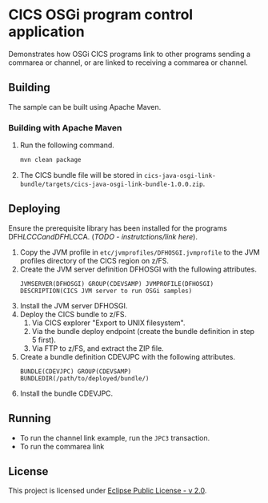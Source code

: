 # CICS OSGi program control application
Demonstrates how OSGi CICS programs link to other programs sending a commarea or channel, or are linked to receiving a commarea or channel.

## Building
The sample can be built using Apache Maven.

### Building with Apache Maven
1. Run the following command.
   ```sh
   mvn clean package
   ```
2. The CICS bundle file will be stored in `cics-java-osgi-link-bundle/targets/cics-java-osgi-link-bundle-1.0.0.zip`.

## Deploying
Ensure the prerequisite library has been installed for the programs DFH$LCCC and DFH$LCCA. (*TODO - instrutctions/link here*).

1. Copy the JVM profile in `etc/jvmprofiles/DFHOSGI.jvmprofile` to the JVM profiles directory of the CICS region on z/FS.
2. Create the JVM server definition DFHOSGI with the fullowing attributes.
   ```
   JVMSERVER(DFHOSGI) GROUP(CDEVSAMP) JVMPROFILE(DFHOSGI) DESCRIPTION(CICS JVM server to run OSGi samples)
   ```
3. Install the JVM server DFHOSGI.
4. Deploy the CICS bundle to z/FS.
   1. Via CICS explorer "Export to UNIX filesystem".
   2. Via the bundle deploy endpoint (create the bundle definition in step 5 first).
   3. Via FTP to z/FS, and extract the ZIP file.
5. Create a bundle definition CDEVJPC with the following attributes.
   ```
   BUNDLE(CDEVJPC) GROUP(CDEVSAMP) BUNDLEDIR(/path/to/deployed/bundle/)
   ```
6. Install the bundle CDEVJPC.


## Running

* To run the channel link example, run the `JPC3` transaction.
* To run the commarea link 

## License
This project is licensed under [Eclipse Public License - v 2.0](LICENSE).